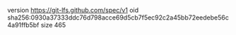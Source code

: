 version https://git-lfs.github.com/spec/v1
oid sha256:0930a37333ddc76d798acce69d5cb7f5ec92c2a45bb72eedebe56c4a91ffb5bf
size 465
